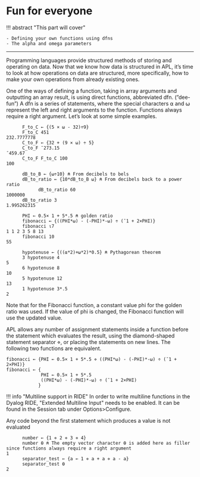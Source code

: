 # Fun for everyone

!!! abstract "This part will cover"

    - Defining your own functions using dfns
    - The alpha and omega parameters

---

Programming languages provide structured methods of storing and operating on data. Now that we know how data is structured in APL, it’s time to look at how operations on data are structured, more specifically, how to make your own operations from already existing ones.

One of the ways of defining a function, taking in array arguments and outputting an array result, is using direct functions, abbreviated dfn. (”dee-fun”) A dfn is a series of statements, where the special characters ⍺ and ⍵ represent the left and right arguments to the function. Functions always require a right argument. Let’s look at some simple examples.

```apl
      F_to_C ← {(5 × ⍵ - 32)÷9}
      F_to_C 451
232.7777778
      C_to_F ← {32 + (9 × ⍵) ÷ 5}
      C_to_F ¯273.15
¯459.67
      C_to_F F_to_C 100
100

      dB_to_B ← {⍵÷10} ⍝ From decibels to bels 
      dB_to_ratio ← {10*dB_to_B ⍵} ⍝ From decibels back to a power ratio
			dB_to_ratio 60
1000000
      dB_to_ratio 3
1.995262315
      
      PHI ← 0.5× 1 + 5*.5 ⍝ golden ratio
      fibonacci ← {((PHI*⍵) - (-PHI)*-⍵) ÷ (¯1 + 2×PHI)}
      fibonacci ⍳7
1 1 2 3 5 8 13
      fibonacci 10
55

      hypotenuse ← {((⍺*2)+⍵*2)*0.5} ⍝ Pythagorean theorem
      3 hypotenuse 4
5
      6 hypotenuse 8
10
      5 hypotenuse 12
13
      1 hypotenuse 3*.5
2
```

Note that for the Fibonacci function, a constant value phi for the golden ratio was used. If the value of phi is changed, the Fibonacci function will use the updated value. 

APL allows any number of assignment statements inside a function before the statement which evaluates the result, using the diamond-shaped statement separator ⋄, or placing the statements on new lines. The following two functions are equivalent.

```apl
fibonacci ← {PHI ← 0.5× 1 + 5*.5 ⋄ ((PHI*⍵) - (-PHI)*-⍵) ÷ (¯1 + 2×PHI)}
fibonacci ← {
             PHI ← 0.5× 1 + 5*.5
             ((PHI*⍵) - (-PHI)*-⍵) ÷ (¯1 + 2×PHI)
            }
```

!!! info "Multiline support in RIDE"
	In order to write multiline functions in the Dyalog RIDE, "Extended Multiline Input" needs to be enabled. It can be found in the Session tab under Options>Configure.

Any code beyond the first statement which produces a value is not evaluated
```apl
      number ← {1 ⋄ 2 ⋄ 3 ⋄ 4}
      number ⍬ ⍝ The empty vector character ⍬ is added here as filler since functions always require a right argument
1
      separator_test ← {a ← 1 ⋄ a + a ⋄ a - a}
      separator_test ⍬
2
```

